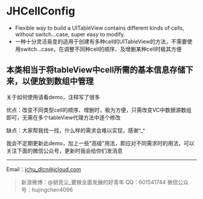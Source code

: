 JHCellConfig
=======

- Flexible way to build a UITableView contains different kinds of cells, without switch...case, super easy to modify.
- 一种十分灵活易变的适用于创建有多种cell的UITableView的方法，不需要使用switch...case，在调整不同种cell的顺序、及增删某种cell时极其方便


本类相当于将tableView中cell所需的基本信息存储下来，以便放到数组中管理
----

关于如何使用请看demo，注释写了很多

优点：改变不同类型cell的顺序、增删时，极为方便，只需改变VC中数据源数组即可，无需在多个tableView代理方法中逐个修改

缺点：大家帮我找一找，什么样的需求会难以实现，感谢^_^


我会不定期更新此demo，加上一些“高级”用法，即应对不同需求时的用法，可以关注下面的微信公众号，更新时我会给你们发消息

-------
Email：jchu_dlcn@icloud.com
> 新浪微博：@胡竞尘_要做全面发展的好青年
> QQ：601541744
> 微信公众号：hujingchen4096